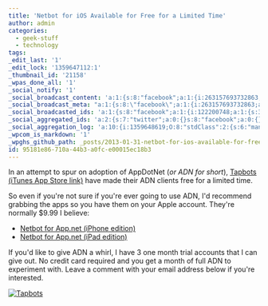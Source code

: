 ```yaml
---
title: 'Netbot for iOS Available for Free for a Limited Time'
author: admin
categories:
  - geek-stuff
  - technology
tags: 
_edit_last: '1'
_edit_lock: '1359647112:1'
_thumbnail_id: '21158'
_wpas_done_all: '1'
_social_notify: '1'
_social_broadcast_content: 'a:1:{s:8:"facebook";a:1:{i:263157693732863;s:63:"New Post > Netbot for iOS Available for Free for a Limited Time";}}'
_social_broadcast_meta: "a:1:{s:8:\"facebook\";a:1:{i:263157693732863;a:4:{s:4:\"link\";s:45:\"https://chrisenns.com/?post_type=post&p=21157\";s:5:\"title\";s:53:\"Netbot for iOS Available for Free for a\_Limited Time\";s:11:\"description\";s:340:\"In an attempt to spur on adop­tion of App­Dot­Net (or ADN for short), Tap­bots (iTunes App Store link) have made their ADN clients free for a\_lim­ited\_time. So even if you’re not sure if you’re ever going to use ADN, I’d rec­om­mend grab­bing the apps so you have them on your Apple account. They’re nor­mally $9.99 [...]\";s:7:\"picture\";s:89:\"https://chrisenns.com/wp-content/uploads/2013/01/Screen-Shot-2013-01-31-at-9.43.16-AM.png\";}}}"
_social_broadcasted_ids: 'a:1:{s:8:"facebook";a:1:{i:122200748;a:1:{s:31:"263157693732863_101914083324170";a:4:{s:7:"message";s:63:"New Post > Netbot for iOS Available for Free for a Limited Time";s:4:"urls";a:3:{i:0;s:83:"https://chrisenns.com/2013/01/netbot-for-ios-available-for-free-for-a-limited-time/";i:1;s:22:"http://wp.me/phRjA-5vf";i:2;s:30:"https://chrisenns.com/?p=21157";}s:4:"page";O:8:"stdClass":2:{s:2:"id";s:15:"263157693732863";s:4:"name";s:17:"Faraway, So Close";}s:7:"account";O:8:"stdClass":1:{s:4:"user";O:8:"stdClass":14:{s:2:"id";s:9:"122200748";s:4:"name";s:10:"Chris Enns";s:10:"first_name";s:5:"Chris";s:9:"last_name";s:4:"Enns";s:4:"link";s:33:"http://www.facebook.com/chrisenns";s:8:"username";s:9:"chrisenns";s:8:"hometown";a:2:{s:2:"id";s:15:"115362478475254";s:4:"name";s:23:"Saskatoon, Saskatchewan";}s:8:"location";a:2:{s:2:"id";s:15:"115362478475254";s:4:"name";s:23:"Saskatoon, Saskatchewan";}s:6:"gender";s:4:"male";s:8:"timezone";s:2:"-6";s:6:"locale";s:5:"en_US";s:9:"languages";a:1:{i:0;a:2:{s:2:"id";s:15:"105554002810769";s:4:"name";s:16:"Canadian English";}}s:8:"verified";s:1:"1";s:12:"updated_time";s:24:"2012-07-22T16:16:30+0000";}}}}}}'
_social_aggregated_ids: 'a:2:{s:7:"twitter";a:0:{}s:8:"facebook";a:0:{}}'
_social_aggregation_log: 'a:10:{i:1359648619;O:8:"stdClass":2:{s:6:"manual";b:0;s:5:"items";a:1:{s:8:"facebook";a:1:{i:0;O:8:"stdClass":4:{s:2:"id";s:15:"211571359648619";s:4:"type";s:4:"like";s:7:"ignored";b:1;s:4:"data";a:1:{s:5:"total";i:0;}}}}}i:1359650429;O:8:"stdClass":2:{s:6:"manual";b:0;s:5:"items";a:1:{s:8:"facebook";a:1:{i:0;O:8:"stdClass":4:{s:2:"id";s:15:"211571359650429";s:4:"type";s:4:"like";s:7:"ignored";b:1;s:4:"data";a:1:{s:5:"total";i:0;}}}}}i:1359653334;O:8:"stdClass":2:{s:6:"manual";b:0;s:5:"items";a:1:{s:8:"facebook";a:1:{i:0;O:8:"stdClass":4:{s:2:"id";s:15:"211571359653334";s:4:"type";s:4:"like";s:7:"ignored";b:1;s:4:"data";a:1:{s:5:"total";i:0;}}}}}i:1359657644;O:8:"stdClass":2:{s:6:"manual";b:0;s:5:"items";a:1:{s:8:"facebook";a:1:{i:0;O:8:"stdClass":4:{s:2:"id";s:15:"211571359657644";s:4:"type";s:4:"like";s:7:"ignored";b:1;s:4:"data";a:1:{s:5:"total";i:0;}}}}}i:1359665677;O:8:"stdClass":2:{s:6:"manual";b:0;s:5:"items";a:1:{s:8:"facebook";a:1:{i:0;O:8:"stdClass":4:{s:2:"id";s:15:"211571359665677";s:4:"type";s:4:"like";s:7:"ignored";b:1;s:4:"data";a:1:{s:5:"total";i:0;}}}}}i:1359680110;O:8:"stdClass":2:{s:6:"manual";b:0;s:5:"items";a:1:{s:8:"facebook";a:1:{i:0;O:8:"stdClass":4:{s:2:"id";s:15:"211571359680110";s:4:"type";s:4:"like";s:7:"ignored";b:1;s:4:"data";a:1:{s:5:"total";i:0;}}}}}i:1359709065;O:8:"stdClass":2:{s:6:"manual";b:0;s:5:"items";a:1:{s:8:"facebook";a:1:{i:0;O:8:"stdClass":4:{s:2:"id";s:15:"211571359709065";s:4:"type";s:4:"like";s:7:"ignored";b:1;s:4:"data";a:1:{s:5:"total";i:0;}}}}}i:1359752966;O:8:"stdClass":2:{s:6:"manual";b:0;s:5:"items";a:1:{s:8:"facebook";a:1:{i:0;O:8:"stdClass":4:{s:2:"id";s:15:"211571359752966";s:4:"type";s:4:"like";s:7:"ignored";b:1;s:4:"data";a:1:{s:5:"total";i:0;}}}}}i:1359839499;O:8:"stdClass":2:{s:6:"manual";b:0;s:5:"items";a:1:{s:8:"facebook";a:1:{i:0;O:8:"stdClass":4:{s:2:"id";s:15:"211571359839499";s:4:"type";s:4:"like";s:7:"ignored";b:1;s:4:"data";a:1:{s:5:"total";i:0;}}}}}i:1360013056;O:8:"stdClass":2:{s:6:"manual";b:0;s:5:"items";a:1:{s:8:"facebook";a:1:{i:0;O:8:"stdClass":4:{s:2:"id";s:15:"211571360013056";s:4:"type";s:4:"like";s:7:"ignored";b:1;s:4:"data";a:1:{s:5:"total";i:0;}}}}}}'
_wpcom_is_markdown: '1'
_wpghs_github_path: _posts/2013-01-31-netbot-for-ios-available-for-free-for-a-limited-time.md
id: 95181e86-710a-44b3-a0fc-e00015ec18b3
---
```

<p>In an attempt to spur on adoption of AppDotNet (<em>or ADN for short</em>), <a href="http://target.georiot.com/Proxy.ashx?grid=9646&id=6PFrOqNV4B8&offerid=162397&type=3&subid=0&tmpid=3664&RD_PARM1=https%253A%252F%252Fitunes.apple.com%252Fca%252Fartist%252Ftapbots%252Fid293642940%253Fuo%253D4%2526partnerId%253D30" target="itunes_store">Tapbots (iTunes App Store link)</a> have made their ADN clients free for a limited time.</p>
<p>So even if you're not sure if you're ever going to use ADN, I'd recommend grabbing the apps so you have them on your Apple account. They're normally $9.99 I believe:</p>
<ul>
<li><a href="http://target.georiot.com/Proxy.ashx?grid=9646&id=6PFrOqNV4B8&offerid=162397&type=3&subid=0&tmpid=3664&RD_PARM1=https%253A%252F%252Fitunes.apple.com%252Fca%252Fapp%252Fnetbot-for-app.net-iphone%252Fid563595132%253Fmt%253D8%2526uo%253D4%2526partnerId%253D30" target="itunes_store">Netbot for App.net (iPhone edition)</a></li>
<li><a href="http://target.georiot.com/Proxy.ashx?grid=9646&id=6PFrOqNV4B8&offerid=162397&type=3&subid=0&tmpid=3664&RD_PARM1=https%253A%252F%252Fitunes.apple.com%252Fca%252Fapp%252Fnetbot-for-app.net-ipad-edition%252Fid563596528%253Fmt%253D8%2526uo%253D4%2526partnerId%253D30" target="itunes_store">Netbot for App.net (iPad edition)</a></li>
</ul>
<p>If you'd like to give ADN a whirl, I have 3 one month trial accounts that I can give out. No credit card required and you get a month of full ADN to experiment with. Leave a comment with your email address below if you're interested.</p>
<p><a href="http://target.georiot.com/Proxy.ashx?grid=9646&id=6PFrOqNV4B8&offerid=162397&type=3&subid=0&tmpid=3664&RD_PARM1=https%253A%252F%252Fitunes.apple.com%252Fca%252Fartist%252Ftapbots%252Fid293642940%253Fuo%253D4%2526partnerId%253D30" target="itunes_store"><img src="http://r.mzstatic.com/images/web/linkmaker/badge_itunes-lrg.gif" alt="Tapbots" style="border: 0;"/></a></p>
